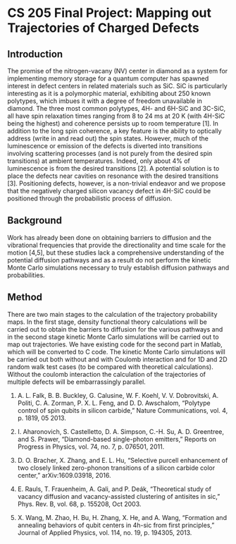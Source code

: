 # CS 205 Final Project: Mapping out Trajectories of Charged Defects

## Introduction
The promise of the nitrogen-vacany (NV) center in diamond as a system for implementing memory storage for a quantum computer has spawned interest in defect centers in related materials such as SiC. SiC is particularly interesting as it is a polymorphic material, exhibiting about 250 known polytypes, which imbues it with a degree of freedom unavailable in diamond. The three most common polytypes, 4H- and 6H-SiC and 3C-SiC, all have spin relaxation times ranging from 8 to 24 ms at 20 K (with 4H-SiC being the highest) and coherence persists up to room temperature [1]. In addition to the long spin coherence, a key feature is the ability to optically address (write in and read out) the spin states. However, much of the luminescence or emission of the defects is diverted into transitions involving scattering processes (and is not purely from the desired spin transitions) at ambient temperatures. Indeed, only about 4% of luminescence is from the desired transitions [2]. A potential solution is to place the defects near cavities on resonance with the desired transitions [3]. Positioning defects, however, is a non-trivial endeavor and we propose that the negatively charged silicon vacancy defect in 4H-SiC could be positioned through the probabilistic process of diffusion.

## Background
Work has already been done on obtaining barriers to diffusion and the vibrational frequencies that provide the directionality and time scale for the motion [4,5], but these studies lack a comprehensive understanding of the potential diffusion pathways and as a result do not perform the kinetic Monte Carlo simulations necessary to truly establish diffusion pathways and probabilities.

## Method
There are two main stages to the calculation of the trajectory probability maps. In the first stage, density functional theory calculations will be carried out to obtain the barriers to diffusion for the various pathways and in the second stage kinetic Monte Carlo simulations will be carried out to map out trajectories. We have existing code for the second part in Matlab, which will be converted to C code. The kinetic Monte Carlo simulations will be carried out both without and with Coulomb interaction and for 1D and 2D random walk test cases (to be compared with theoretical calculations). Without the coulomb interaction the calculation of the trajectories of multiple defects will be embarrassingly parallel.


1. A. L. Falk, B. B. Buckley, G. Calusine, W. F. Koehl, V. V. Dobrovitski, A. Politi, C. A. Zorman, P. X. L. Feng, and D. D. Awschalom, “Polytype control of spin qubits in silicon carbide,” Nature Communications, vol. 4, p. 1819, 05 2013.

2. I. Aharonovich, S. Castelletto, D. A. Simpson, C.-H. Su, A. D. Greentree, and S. Prawer, “Diamond-based single-photon emitters,” Reports on Progress in Physics, vol. 74, no. 7, p. 076501, 2011.

3. D. O. Bracher, X. Zhang, and E. L. Hu, “Selective purcell enhancement of two closely linked zero-phonon transitions of a silicon carbide color center,” arXiv:1609.03918, 2016.

4. E. Rauls, T. Frauenheim, A. Gali, and P. Deák, “Theoretical study of vacancy diffusion and vacancy-assisted clustering of antisites in sic,” Phys. Rev. B, vol. 68, p. 155208, Oct 2003.

5. X. Wang, M. Zhao, H. Bu, H. Zhang, X. He, and A. Wang, “Formation and annealing behaviors of qubit centers in 4h-sic from first principles,” Journal of Applied Physics, vol. 114, no. 19, p. 194305, 2013.
